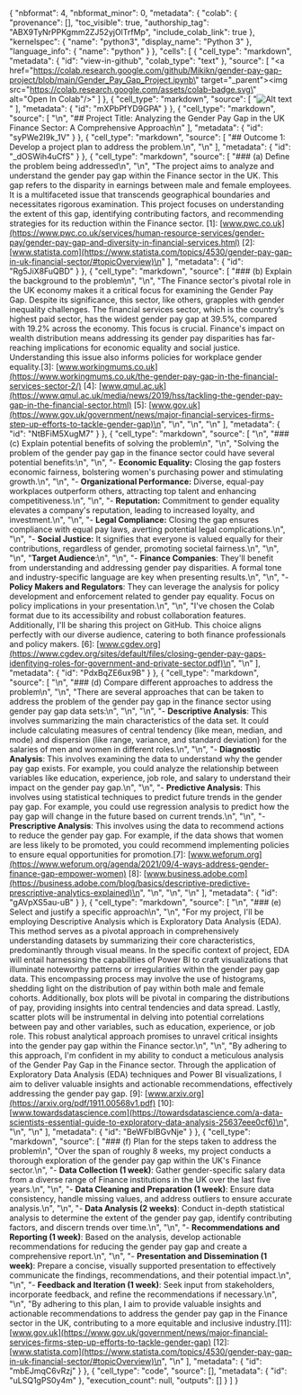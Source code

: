 {
  "nbformat": 4,
  "nbformat_minor": 0,
  "metadata": {
    "colab": {
      "provenance": [],
      "toc_visible": true,
      "authorship_tag": "ABX9TyNrPPKgmm2ZJ52yjOlTrfMp",
      "include_colab_link": true
    },
    "kernelspec": {
      "name": "python3",
      "display_name": "Python 3"
    },
    "language_info": {
      "name": "python"
    }
  },
  "cells": [
    {
      "cell_type": "markdown",
      "metadata": {
        "id": "view-in-github",
        "colab_type": "text"
      },
      "source": [
        "<a href=\"https://colab.research.google.com/github/Mikikn/gender-pay-gap-project/blob/main/Gender_Pay_Gap_Project.ipynb\" target=\"_parent\"><img src=\"https://colab.research.google.com/assets/colab-badge.svg\" alt=\"Open In Colab\"/></a>"
      ]
    },
    {
      "cell_type": "markdown",
      "source": [
        "![Alt text](https://enrol.edinburghcollege.ac.uk/images/collegelogo.png)"
      ],
      "metadata": {
        "id": "mXPbPfYD9GPA"
      }
    },
    {
      "cell_type": "markdown",
      "source": [
        "\n",
        "## Project Title: Analyzing the Gender Pay Gap in the UK Finance Sector: A Comprehensive Approach\n"
      ],
      "metadata": {
        "id": "syPWe2I9k_1V"
      }
    },
    {
      "cell_type": "markdown",
      "source": [
        "## Outcome 1: Develop a project plan to address the problem.\n",
        "\n"
      ],
      "metadata": {
        "id": "_dOSWih4uCfS"
      }
    },
    {
      "cell_type": "markdown",
      "source": [
        "### (a) Define the problem being addressed\n",
        "\n",
        "The project aims to analyze and understand the gender pay gap within the Finance sector in the UK. This gap refers to the disparity in earnings between male and female employees. It is a multifaceted issue that transcends geographical boundaries and necessitates rigorous examination. This project focuses on understanding the extent of this gap, identifying contributing factors, and recommending strategies for its reduction within the Finance sector. [1]: [www.pwc.co.uk](https://www.pwc.co.uk/services/human-resource-services/gender-pay/gender-pay-gap-and-diversity-in-financial-services.html) [2]: [www.statista.com](https://www.statista.com/topics/4530/gender-pay-gap-in-uk-financial-sector/#topicOverview)\n"
      ],
      "metadata": {
        "id": "Rg5JiX8FuQBD"
      }
    },
    {
      "cell_type": "markdown",
      "source": [
        "### (b) Explain the background to the problem\n",
        "\n",
        "The Finance sector's pivotal role in the UK economy makes it a critical focus for examining the Gender Pay Gap. Despite its significance, this sector, like others, grapples with gender inequality challenges. The financial services sector, which is the country’s highest paid sector, has the widest gender pay gap at 39.5%, compared with 19.2% across the economy. This focus is crucial. Finance's impact on wealth distribution means addressing its gender pay disparities has far-reaching implications for economic equality and social justice. Understanding this issue also informs policies for workplace gender equality.[3]: [www.workingmums.co.uk](https://www.workingmums.co.uk/the-gender-pay-gap-in-the-financial-services-sector-2/) [4]: [www.qmul.ac.uk](https://www.qmul.ac.uk/media/news/2019/hss/tackling-the-gender-pay-gap-in-the-financial-sector.html) [5]: [www.gov.uk](https://www.gov.uk/government/news/major-financial-services-firms-step-up-efforts-to-tackle-gender-gap)\n",
        "\n",
        "\n",
        "\n"
      ],
      "metadata": {
        "id": "NtBFiM5XugM7"
      }
    },
    {
      "cell_type": "markdown",
      "source": [
        "\n",
        "### (c) Explain potential benefits of solving the problem\n",
        "\n",
        "Solving the problem of the gender pay gap in the finance sector could have several potential benefits:\n",
        "\n",
        "- **Economic Equality:** Closing the gap fosters economic fairness, bolstering women's purchasing power and stimulating growth.\n",
        "\n",
        "- **Organizational Performance:** Diverse, equal-pay workplaces outperform others, attracting top talent and enhancing competitiveness.\n",
        "\n",
        "-  **Reputation:** Commitment to gender equality elevates a company's reputation, leading to increased loyalty, and investment.\n",
        "\n",
        "- **Legal Compliance:** Closing the gap ensures compliance with equal pay laws, averting potential legal complications.\n",
        "\n",
        "- **Social Justice:** It signifies that everyone is valued equally for their contributions, regardless of gender, promoting societal fairness.\n",
        "\n",
        "\n",
        "**Target Audience**:\n",
        "\n",
        "- **Finance Companies**: They'll benefit from understanding and addressing gender pay disparities. A formal tone and industry-specific language are key when presenting results.\n",
        "\n",
        "- **Policy Makers and Regulators**: They can leverage the analysis for policy development and enforcement related to gender pay equality. Focus on policy implications in your presentation.\n",
        "\n",
        "I've chosen the Colab format due to its accessibility and robust collaboration features. Additionally, I'll be sharing this project on GitHub. This choice aligns perfectly with our diverse audience, catering to both finance professionals and policy makers. [6]: [www.cgdev.org](https://www.cgdev.org/sites/default/files/closing-gender-pay-gaps-idenfitying-roles-for-government-and-private-sector.pdf)\n",
        "\n"
      ],
      "metadata": {
        "id": "PdxBqZE6ux9B"
      }
    },
    {
      "cell_type": "markdown",
      "source": [
        "\n",
        "### (d) Compare different approaches to address the problem\n",
        "\n",
        "There are several approaches that can be taken to address the problem of the gender pay gap in the finance sector using gender pay gap data sets:\n",
        "\n",
        "\n",
        "- **Descriptive Analysis**: This involves summarizing the main characteristics of the data set. It could include calculating measures of central tendency (like mean, median, and mode) and dispersion (like range, variance, and standard deviation) for the salaries of men and women in different roles.\n",
        "\n",
        "- **Diagnostic Analysis**: This involves examining the data to understand why the gender pay gap exists. For example, you could analyze the relationship between variables like education, experience, job role, and salary to understand their impact on the gender pay gap.\n",
        "\n",
        "- **Predictive Analysis**: This involves using statistical techniques to predict future trends in the gender pay gap. For example, you could use regression analysis to predict how the pay gap will change in the future based on current trends.\n",
        "\n",
        "- **Prescriptive Analysis**: This involves using the data to recommend actions to reduce the gender pay gap. For example, if the data shows that women are less likely to be promoted, you could recommend implementing policies to ensure equal opportunities for promotion.[7]: [www.weforum.org](https://www.weforum.org/agenda/2021/09/4-ways-address-gender-finance-gap-empower-women)  [8]: [www.business.adobe.com](https://business.adobe.com/blog/basics/descriptive-predictive-prescriptive-analytics-explained)\n",
        "\n",
        "\n",
        "\n"
      ],
      "metadata": {
        "id": "gAVpXS5au-uB"
      }
    },
    {
      "cell_type": "markdown",
      "source": [
        "\n",
        "### (e) Select and justify a specific approach\n",
        "\n",
        "For my project, I'll be employing Descriptive Analysis which is  Exploratory Data Analysis (EDA). This method serves as a pivotal approach in comprehensively understanding datasets by summarizing their core characteristics, predominantly through visual means. In the specific context of project, EDA will entail harnessing the capabilities of Power BI to craft visualizations that illuminate noteworthy patterns or irregularities within the gender pay gap data. This encompassing process may involve the use of histograms, shedding light on the distribution of pay within both male and female cohorts. Additionally, box plots will be pivotal in comparing the distributions of pay, providing insights into central tendencies and data spread. Lastly, scatter plots will be instrumental in delving into potential correlations between pay and other variables, such as education, experience, or job role. This robust analytical approach promises to unravel critical insights into the gender pay gap within the Finance sector.\n",
        "\n",
        "By adhering to this approach, I'm confident in my ability to conduct a meticulous analysis of the Gender Pay Gap in the Finance sector. Through the application of Exploratory Data Analysis (EDA) techniques and Power BI visualizations, I aim to deliver valuable insights and actionable recommendations, effectively addressing the gender pay gap. [9]: [www.arxiv.org](https://arxiv.org/pdf/1911.00568v1.pdf) [10]: [www.towardsdatascience.com](https://towardsdatascience.com/a-data-scientists-essential-guide-to-exploratory-data-analysis-25637eee0cf6)\n",
        "\n",
        "\n"
      ],
      "metadata": {
        "id": "BeWFbIBGvNje"
      }
    },
    {
      "cell_type": "markdown",
      "source": [
        "### (f) Plan for the steps taken to address the problem\n",
        "Over the span of roughly 8 weeks, my project conducts a thorough exploration of the gender pay gap within the UK's Finance sector.\n",
        "- **Data Collection (1 week)**: Gather gender-specific salary data from a diverse range of Finance institutions in the UK over the last five years.\n",
        "\n",
        "- **Data Cleaning and Preparation (1 week)**: Ensure data consistency, handle missing values, and address outliers to ensure accurate analysis.\n",
        "\n",
        "- **Data Analysis (2 weeks)**: Conduct in-depth statistical analysis to determine the extent of the gender pay gap, identify contributing factors, and discern trends over time.\n",
        "\n",
        "- **Recommendations and Reporting (1 week)**: Based on the analysis, develop actionable recommendations for reducing the gender pay gap and create a comprehensive report.\n",
        "\n",
        "- **Presentation and Dissemination (1 week)**: Prepare a concise, visually supported presentation to effectively communicate the findings, recommendations, and their potential impact.\n",
        "\n",
        "- **Feedback and Iteration (1 week)**: Seek input from stakeholders, incorporate feedback, and refine the recommendations if necessary.\n",
        "\n",
        "By adhering to this plan, I aim to provide valuable insights and actionable recommendations to address the gender pay gap in the Finance sector in the UK, contributing to a more equitable and inclusive industry.[11]: [www.gov.uk](https://www.gov.uk/government/news/major-financial-services-firms-step-up-efforts-to-tackle-gender-gap)  [12]: [www.statista.com](https://www.statista.com/topics/4530/gender-pay-gap-in-uk-financial-sector/#topicOverview)\n",
        "\n"
      ],
      "metadata": {
        "id": "mbEJmqC6vRzj"
      }
    },
    {
      "cell_type": "code",
      "source": [],
      "metadata": {
        "id": "uLSQ1gPS0y4m"
      },
      "execution_count": null,
      "outputs": []
    }
  ]
}
